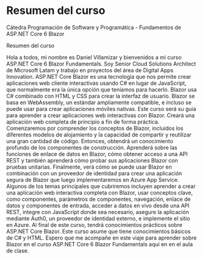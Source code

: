 # Resumen del curso
Cátedra Programación de Software y Programática - Fundamentos de ASP.NET Core 6 Blazor

Resumen del curso

Hola a todos, mi nombre es Daniel Villamizar y bienvenidos a mi curso ASP.NET Core 6 Blazor Fundamentals. Soy Senior Cloud Solutions Architect de Microsoft Latam y trabajo en proyectos del área de Digital Apps Innovation. ASP.NET Core Blazor es una tecnología que nos permite crear aplicaciones web cliente interactivas usando C# en lugar de JavaScript, que normalmente era la única opción que teníamos para hacerlo. Blazor usa C# combinado con HTML y CSS para crear la interfaz de usuario. Blazor se basa en WebAssembly, un estándar ampliamente compatible, e incluso se puede usar para crear aplicaciones móviles nativas. Este curso será su guía para aprender a crear aplicaciones web interactivas con Blazor. Creará una aplicación web completa de principio a fin de forma práctica. Comenzaremos por comprender los conceptos de Blazor, incluidos los diferentes modelos de alojamiento y la capacidad de compartir y reutilizar una gran cantidad de código. Entonces, obtendrá un conocimiento profundo de los componentes de construcción. Aprenderá sobre las funciones de enlace de datos en Blazor, cómo obtener acceso a una API REST y también aprenderá cómo probar sus aplicaciones Blazor con pruebas unitarias. Finalmente, verá cómo se puede usar Blazor en combinación con un proveedor de identidad para crear una aplicación segura de Blazor que luego implementaremos en Azure App Service. Algunos de los temas principales que cubriremos incluyen aprender a crear una aplicación web interactiva completa con Blazor, usar conceptos clave, como componentes, parámetros de componentes, navegación, enlace de datos y componentes de entrada, acceder a datos en vivo desde una API REST, integre con JavaScript donde sea necesario, asegure la aplicación mediante Auth0, un proveedor de identidad externo, e implemente el sitio en Azure. Al final de este curso, tendrá conocimientos prácticos sobre ASP.NET Core Blazor. Este curso asume que tiene conocimientos básicos de C# y HTML. Espero que me acompañe en este viaje para aprender sobre Blazor en el curso ASP.NET Core 6 Blazor Fundamentals aquí en en el aula de clase.
